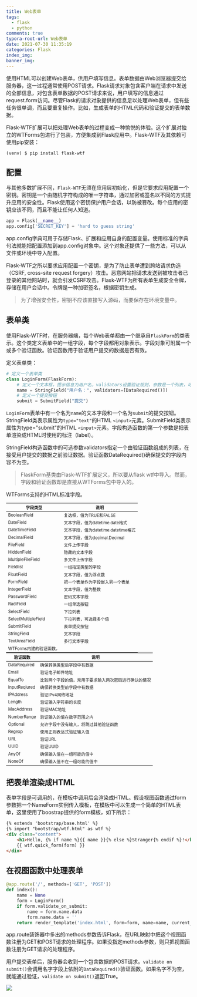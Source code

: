 ```yaml
---
title: Web表单
tags:
  - flask
  - python
comments: true
typora-root-url: Web表单
date: 2021-07-30 11:35:19
categories: Flask
index_img:
banner_img:
---
```


使用HTML可以创建Web表单，供用户填写信息。表单数据由Web浏览器提交给服务器，这一过程通常使用POST请求。Flask请求对象包含客户端在请求中发送的全部信息，对包含表单数据的POST请求来说，用户填写的信息通过request.form访问。尽管Flask的请求对象提供的信息足以处理Web表单，但有些任务很单调，而且要重复操作。比如，生成表单的HTML代码和验证提交的表单数据。

Flask-WTF扩展可以把处理Web表单的过程变成一种愉悦的体验。这个扩展对独立的WTForms包进行了包装，方便集成到Flask应用中。Flask-WTF及其依赖可使用pip安装：

```shell
(venv) $ pip install flask-wtf
```

## 配置

与其他多数扩展不同，`Flask-WTF`无须在应用层初始化，但是它要求应用配置一个密钥。密钥是一个由随机字符构成的唯一字符串，通过加密或签名以不同的方式提升应用的安全性。Flask使用这个密钥保护用户会话，以防被篡改。每个应用的密钥应该不同，而且不能让任何人知道。

```python
app = Flask(__name__)
app.config['SECRET_KEY'] = 'hard to guess string'
```

app.config字典可用于存储Flask、扩展和应用自身的配置变量。使用标准的字典句法就能把配置添加到app.config对象中。这个对象还提供了一些方法，可以从文件或环境中导入配置。

Flask-WTF之所以要求应用配置一个密钥，是为了防止表单遭到跨站请求伪造（CSRF, cross-site request forgery）攻击。恶意网站把请求发送到被攻击者已登录的其他网站时，就会引发CSRF攻击。Flask-WTF为所有表单生成安全令牌，存储在用户会话中。令牌是一种加密签名，根据密钥生成。

> 为了增强安全性，密钥不应该直接写入源码，而要保存在环境变量中。

## 表单类

使用Flask-WTF时，在服务器端，每个Web表单都由一个继承自`FlaskForm`的类表示。这个类定义表单中的一组字段，每个字段都用对象表示。字段对象可附属一个或多个验证函数。验证函数用于验证用户提交的数据是否有效。

定义表单类：

```python
# 定义一个表单类
class LoginForm(FlaskForm):
    # 定义一个文本框，提示信息为用户名，validators设置验证规则，参数是一个列表，可以添加多个验证函数，DataRequired不能为空验证函数
    name = StringField("用户名：", validators=[DataRequired()])
    # 定义一个提交按钮
    submit = SubmitField("提交")
```

`LoginForm`表单中有一个名为`name`的文本字段和一个名为`submit`的提交按钮。StringField类表示属性为`type="text"`的HTML `<input>`元素。SubmitField类表示属性为type="submit"的HTML `<input>`元素。字段构造函数的第一个参数是把表单渲染成HTML时使用的标注（label）。

StringField构造函数中的可选参数validators指定一个由验证函数组成的列表，在接受用户提交的数据之前验证数据。验证函数DataRequired()确保提交的字段内容不为空。

> FlaskForm基类由Flask-WTF扩展定义，所以要从flask wtf中导入。然而，字段和验证函数却是直接从WTForms包中导入的。

WTForms支持的HTML标准字段。

| 字段类型                | 说明                                |
| ----------------------- | ----------------------------------- |
| BooleanField            | 复选框，值为TRUE和FALSE             |
| DateField               | 文本字段，值为datetime.date格式     |
| DateTimeField           | 文本字段，值为datetime.datetime格式 |
| DecimalField            | 文本字段，值为decimal.Decimal       |
| FileField               | 文件上传字段                        |
| HiddenField             | 隐藏的文本字段                      |
| MultipleFileField       | 多文件上传字段                      |
| Fieldlist               | 一组指定类型的字段                  |
| FloatField              | 文本字段，值为浮点数                |
| FormField               | 把一个表单作为字段嵌入另一个表单    |
| IntegerField            | 文本字段，值为整数                  |
| PasswordField           | 密码文本字段                        |
| RadiField               | 一组单选按钮                        |
| SelectField             | 下拉列表                            |
| SelectMultipleField     | 下拉列表，可选择多个值              |
| SubmitField             | 表单提交按钮                        |
| StringField             | 文本字段                            |
| TextAreaField           | 多行文本字段                        |
| WTForms内建的验证函数。 |                                     |

| 验证函数      | 说明                                                   |
| ------------- | ------------------------------------------------------ |
| DataRequired  | 确保转换类型后字段中有数据                             |
| Email         | 验证电子邮件地址                                       |
| EqualTo       | 比较两个字段的值，常用于要求输入两次密码进行确认的情况 |
| InputReqiured | 确保转换类型前字段中有数据                             |
| IPAddress     | 验证IPv4网络地址                                       |
| Length        | 验证输入字符串的长度                                   |
| MacAddress    | 验证MAC地址                                            |
| NumberRange   | 验证输入的值在数字范围之内                             |
| Optional      | 允许字段中没有输入，将跳过其他验证函数                 |
| Regexp        | 使用正则表达式验证输入值                               |
| URL           | 验证URL                                                |
| UUID          | 验证UUID                                               |
| AnyOf         | 确保输入值在一组可能的值中                             |
| NoneOf        | 确保输入值不在一组可能的值中                           |

## 把表单渲染成HTML

表单字段是可调用的，在模板中调用后会渲染成HTML。假设视图函数通过form参数把一个NameForm实例传入模板，在模板中可以生成一个简单的HTML表单，这里使用了boostrap提供的form模板，如下所示：

```html
{% extends 'bootstrap/base.html' %}
{% import "bootstrap/wtf.html" as wtf %}
<div class="content">
    <h1>Hello, {% if name %}{{ name }}{% else %}Stranger{% endif %}!</h1>
    {{ wtf.quick_form(form) }}
</div>
```

## 在视图函数中处理表单

```python
@app.route('/', methods=['GET', 'POST'])
def index():
    name = None
    form = LoginForm()
    if form.validate_on_submit:
        name = form.name.data
        form.name.data = ''
    return render_template('index.html', form=form, name=name, current_time=datetime.utcnow())
```

app.route装饰器中多出的methods参数告诉Flask，在URL映射中把这个视图函数注册为GET和POST请求的处理程序。如果没指定methods参数，则只把视图函数注册为GET请求的处理程序。

用户提交表单后，服务器会收到一个包含数据的POST请求。`validate on submit()`会调用名字字段上依附的`DataRequired()`验证函数。如果名字不为空，就能通过验证，`validate on submit()`返回True。

![](image-20210731132446805.png)





[//]:#(设置表格整体居中显示)
<style>
    table
    {
        margin: auto;
        font-size: 80%;
    }
</style>


